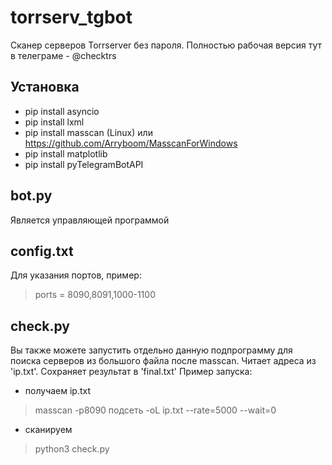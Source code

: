 # torrserv_tgbot

Сканер серверов Torrserver без пароля. Полностью рабочая версия тут в телеграме - @checktrs

## Установка

+ pip install asyncio
+ pip install lxml
+ pip install masscan (Linux) или https://github.com/Arryboom/MasscanForWindows
+ pip install matplotlib
+ pip install pyTelegramBotAPI

## bot.py

Является управляющей программой

## config.txt

Для указания портов, пример:

> ports = 8090,8091,1000-1100

## check.py

Вы также можете запустить отдельно данную подпрограмму для поиска серверов из большого файла после masscan.
Читает адреса из 'ip.txt'. Сохраняет результат в 'final.txt'
Пример запуска:
+ получаем ip.txt
> masscan -p8090 подсеть -oL ip.txt --rate=5000 --wait=0
+ сканируем
> python3 check.py
